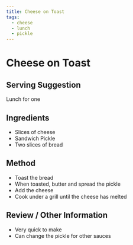 ```yaml
---
title: Cheese on Toast
tags: 
  - cheese
  - lunch
  - pickle
---
```


# Cheese on Toast

## Serving Suggestion

Lunch for one

## Ingredients

* Slices of cheese
* Sandwich Pickle
* Two slices of bread

## Method

* Toast the bread
* When toasted, butter and spread the pickle
* Add the cheese
* Cook under a grill until the cheese has melted

## Review / Other Information

* Very quick to make
* Can change the pickle for other sauces